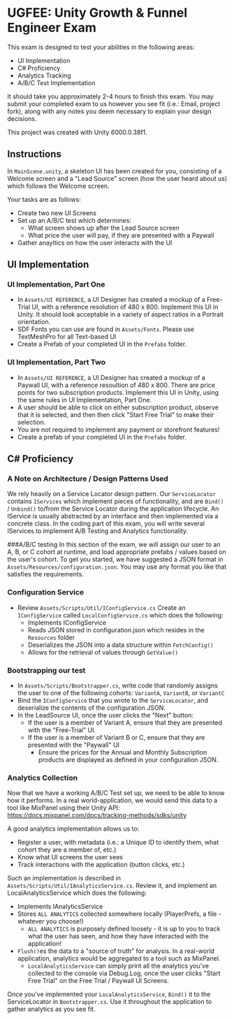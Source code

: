 # UGFEE: Unity Growth &amp; Funnel Engineer Exam

This exam is designed to test your abilities in the following areas:
- UI Implementation
- C# Proficiency
- Analytics Tracking
- A/B/C Test Implementation

It should take you approximately 2-4 hours to finish this exam. You may submit your completed exam to us however you see fit (i.e.: Email, project fork), along with any notes you deem necessary to explain your design decisions.

This project was created with Unity 6000.0.38f1.

## Instructions
In `MainScene.unity`, a skeleton UI has been created for you, consisting of a Welcome screen and a "Lead Source" screen (how the user heard about us) which follows the Welcome screen. 

Your tasks are as follows:
- Create two new UI Screens
- Set up an A/B/C test which determines:
  - What screen shows up after the Lead Source screen
  - What price the user will pay, if they are presented with a Paywall
- Gather anayltics on how the user interacts with the UI

## UI Implementation
### UI Implementation, Part One
- In `Assets/UI REFERENCE`, a UI Designer has created a mockup of a Free-Trial UI, with a reference resolution of 480 x 800. Implement this UI in Unity. It should look acceptable in a variety of aspect ratios in a Portrait orientation.
- SDF Fonts you can use are found in `Assets/Fonts`. Please use TextMeshPro for all Text-based UI
- Create a Prefab of your completed UI in the `Prefabs` folder.

### UI Implementation, Part Two
- In `Assets/UI REFERENCE`, a UI Designer has created a mockup of a Paywall UI, with a reference resoultion of 480 x 800. There are price points for two subscription products. Implement this UI in Unity, using the same rules in UI Implementation, Part One.
- A user should be able to click on either subscription product, observe that it is selected, and then then click "Start Free Trial" to make their selection.
- You are not required to implement any payment or storefront features!
- Create a prefab of your completed UI in the `Prefabs` folder.

## C# Proficiency
### A Note on Architecture / Design Patterns Used
We rely heavily on a Service Locator design pattern. Our `ServiceLocator` contains `IServices` which implement pieces of functionality, and are `Bind()` / `Unbind()` to/from the Service Locator during the application lifecycle. An IService is usually abstracted by an interface and then implemented via a concrete class. In the coding part of this exam, you will write several IServices to implement A/B Testing and Analytics functionality.

###A/B/C testing
In this section of the exam, we will assign our user to an A, B, or C cohort at runtime, and load appropriate prefabs / values based on the user's cohort. To get you started, we have suggested a JSON format in `Assets/Resources/configuration.json`. You may use any format you like that satisfies the requirements.

### Configuration Service
-  Review `Assets/Scripts/Util/IConfigService.cs` Create an `IConfigService` called `LocalConfigService.cs` which does the following:
   - Implements IConfigService 
   - Reads JSON stored in configuration.json which resides in the `Resources` folder
   - Deserializes the JSON into a data structure within `FetchConfig()`
   - Allows for the retrieval of values through `GetValue()`
 
### Bootstrapping our test
- In `Assets/Scripts/Bootstrapper.cs`, write code that randomly assigns the user to one of the following cohorts: `VariantA`, `VariantB`, or `VariantC`
- Bind the `IConfigService` that you wrote to the `ServiceLocator`, and deserialize the contents of the configuration JSON.
- In the LeadSource UI, once the user clicks the "Next" button:
  - If the user is a member of Variant A, ensure that they are presented with the "Free-Trial" UI. 
  - If the user is a member of Variant B or C, ensure that they are presented with the "Paywall" UI
    - Ensure the prices for the Annual and Monthly Subscription products are displayed as defined in your configuration JSON.
   
### Analytics Collection
Now that we have a working A/B/C Test set up, we need to be able to know how it performs. In a real world-application, we would send this data to a tool like MixPanel using their Unity API: https://docs.mixpanel.com/docs/tracking-methods/sdks/unity

A good analytics implementation allows us to:
- Register a user, with metadata (i.e.: a Unique ID to identify them, what cohort they are a member of, etc.)
- Know what UI screens the user sees
- Track interactions with the application (button clicks, etc.)

Such an implementation is described in `Assets/Scripts/Util/IAnalyticsService.cs`. Review it, and implement an LocalAnalyticsService which does the following:
- Implements IAnalyticsService
- Stores `ALL ANALYTICS` collected somewhere locally (PlayerPrefs, a file - whatever you choose!)
  - `ALL ANALYTICS` is purposely defined loosely - it is up to you to track what the user has seen, and how they have interacted with the application!
- `Flush()`es the data to a "source of truth" for analysis. In a real-world application, analytics would be aggregated to a tool such as MixPanel.
  - `LocalAnalyticsService` can simply print all the analytics you've collected to the console via Debug.Log, once the user clicks "Start Free Trial" on the Free Trial / Paywall UI Screens.

Once you've implemented your `LocalAnalyticsService`, `Bind()` it to the ServiceLocator in `Bootstrapper.cs`. Use it throughout the application to gather analytics as you see fit.
